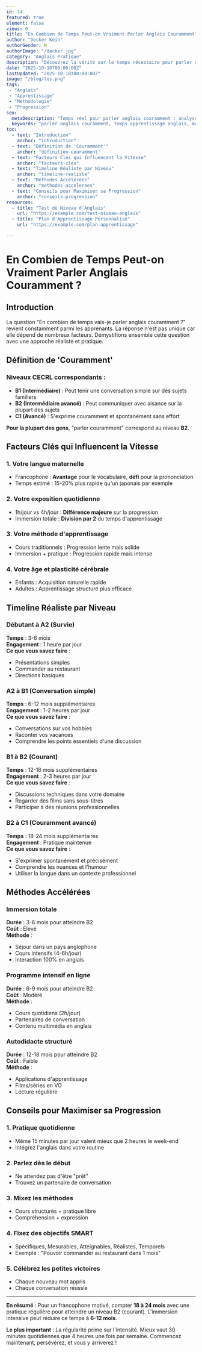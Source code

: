 ```yaml
---
id: 14
featured: true
element: false
views: 0
title: "En Combien de Temps Peut-on Vraiment Parler Anglais Couramment"
author: "Decker Kein"
authorGender: M
authorImage: "/decker.jpg"
category: "Anglais Pratique"
description: "Découvrez la vérité sur le temps nécessaire pour parler anglais couramment selon votre profil et votre méthode d'apprentissage."
date: "2025-10-18T00:00:00Z"
lastUpdated: "2025-10-18T00:00:00Z"
image: "/blog/tes.png"
tags:
 - "Anglais"
 - "Apprentissage"
 - "Méthodologie"
 - "Progression"
seo:
  metaDescription: "Temps réel pour parler anglais couramment : analyse par niveau, méthode d'apprentissage et facteurs clés de réussite. Guide réaliste."
  keywords: "parler anglais couramment, temps apprentissage anglais, méthode anglais, progression anglais"
toc:
  - text: "Introduction"
    anchor: "introduction"
  - text: "Définition de 'Couramment'"
    anchor: "definition-couramment"
  - text: "Facteurs Clés qui Influencent la Vitesse"
    anchor: "facteurs-cles"
  - text: "Timeline Réaliste par Niveau"
    anchor: "timeline-realiste"
  - text: "Méthodes Accélérées"
    anchor: "methodes-accelerees"
  - text: "Conseils pour Maximiser sa Progression"
    anchor: "conseils-progression"
resources:
  - title: "Test de Niveau d'Anglais"
    url: "https://example.com/test-niveau-anglais"
  - title: "Plan d'Apprentissage Personnalisé"
    url: "https://example.com/plan-apprentissage"

---
```


# En Combien de Temps Peut-on Vraiment Parler Anglais Couramment ?

## Introduction
La question "En combien de temps vais-je parler anglais couramment ?" revient constamment parmi les apprenants. La réponse n'est pas unique car elle dépend de nombreux facteurs. Démystifions ensemble cette question avec une approche réaliste et pratique.

## Définition de 'Couramment'

### Niveaux CECRL correspondants :
- **B1 (Intermédiaire)** : Peut tenir une conversation simple sur des sujets familiers
- **B2 (Intermédiaire avancé)** : Peut communiquer avec aisance sur la plupart des sujets
- **C1 (Avancé)** : S'exprime couramment et spontanément sans effort

**Pour la plupart des gens**, "parler couramment" correspond au niveau **B2**.

## Facteurs Clés qui Influencent la Vitesse

### 1. **Votre langue maternelle**
- Francophone : **Avantage** pour le vocabulaire, **défi** pour la prononciation
- Temps estimé : 15-20% plus rapide qu'un japonais par exemple

### 2. **Votre exposition quotidienne**
- 1h/jour vs 4h/jour : **Différence majeure** sur la progression
- Immersion totale : **Division par 2** du temps d'apprentissage

### 3. **Votre méthode d'apprentissage**
- Cours traditionnels : Progression lente mais solide
- Immersion + pratique : Progression rapide mais intense

### 4. **Votre âge et plasticité cérébrale**
- Enfants : Acquisition naturelle rapide
- Adultes : Apprentissage structuré plus efficace

## Timeline Réaliste par Niveau

### Débutant à A2 (Survie)
**Temps** : 3-6 mois  
**Engagement** : 1 heure par jour  
**Ce que vous savez faire** :
- Présentations simples
- Commander au restaurant
- Directions basiques

### A2 à B1 (Conversation simple)
**Temps** : 6-12 mois supplémentaires  
**Engagement** : 1-2 heures par jour  
**Ce que vous savez faire** :
- Conversations sur vos hobbies
- Raconter vos vacances
- Comprendre les points essentiels d'une discussion

### B1 à B2 (Courant)
**Temps** : 12-18 mois supplémentaires  
**Engagement** : 2-3 heures par jour  
**Ce que vous savez faire** :
- Discussions techniques dans votre domaine
- Regarder des films sans sous-titres
- Participer à des réunions professionnelles

### B2 à C1 (Couramment avancé)
**Temps** : 18-24 mois supplémentaires  
**Engagement** : Pratique maintenue  
**Ce que vous savez faire** :
- S'exprimer spontanément et précisément
- Comprendre les nuances et l'humour
- Utiliser la langue dans un contexte professionnel

## Méthodes Accélérées

### Immersion totale
**Durée** : 3-6 mois pour atteindre B2  
**Coût** : Élevé  
**Méthode** :
- Séjour dans un pays anglophone
- Cours intensifs (4-6h/jour)
- Interaction 100% en anglais

### Programme intensif en ligne
**Durée** : 6-9 mois pour atteindre B2  
**Coût** : Modéré  
**Méthode** :
- Cours quotidiens (2h/jour)
- Partenaires de conversation
- Contenu multimédia en anglais

### Autodidacte structuré
**Durée** : 12-18 mois pour atteindre B2  
**Coût** : Faible  
**Méthode** :
- Applications d'apprentissage
- Films/séries en VO
- Lecture régulière

## Conseils pour Maximiser sa Progression

### 1. **Pratique quotidienne**
- Même 15 minutes par jour valent mieux que 2 heures le week-end
- Intégrez l'anglais dans votre routine

### 2. **Parlez dès le début**
- Ne attendez pas d'être "prêt"
- Trouvez un partenaire de conversation

### 3. **Mixez les méthodes**
- Cours structurés + pratique libre
- Compréhension + expression

### 4. **Fixez des objectifs SMART**
- Spécifiques, Mesurables, Atteignables, Réalistes, Temporels
- Exemple : "Pouvoir commander au restaurant dans 1 mois"

### 5. **Célébrez les petites victoires**
- Chaque nouveau mot appris
- Chaque conversation réussie

---

**En résumé** : Pour un francophone motivé, compter **18 à 24 mois** avec une pratique régulière pour atteindre un niveau B2 (courant). L'immersion intensive peut réduire ce temps à **6-12 mois**.

**Le plus important** : La régularité prime sur l'intensité. Mieux vaut 30 minutes quotidiennes que 4 heures une fois par semaine. Commencez maintenant, persévérez, et vous y arriverez !